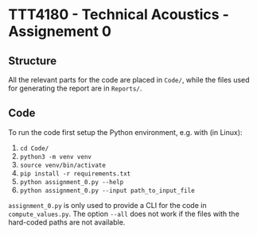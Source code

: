 # TTT4180 - Technical Acoustics - Assignement 0

## Structure
All the relevant parts for the code are placed in `Code/`, while the 
files used for generating the report are in `Reports/`.

## Code
To run the code first setup the Python environment, e.g. with (in Linux):
1. `cd Code/`
2. `python3 -m venv venv`
3. `source venv/bin/activate`
4. `pip install -r requirements.txt`
5. `python assignment_0.py --help`
6. `python assignment_0.py --input path_to_input_file`

`assignment_0.py` is only used to provide a CLI for the code in `compute_values.py`.
The option `--all` does not work if the files with the hard-coded paths are not
available.

